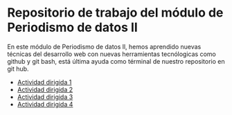 # Repositorio de trabajo del módulo de Periodismo de datos II

En este módulo de Periodismo de datos ll, hemos aprendido nuevas técnicas del desarrollo web
con nuevas herramientas tecnólogicas como github y git bash, está última
ayuda como términal de nuestro repositorio en git hub.

 
- [Actividad dirigida 1](ad1.md)
- [Actividad dirigida 2](ad2.md) 
- [Actividad dirigida 3](ad3.md)
- [Actividad dirigida 4]()



